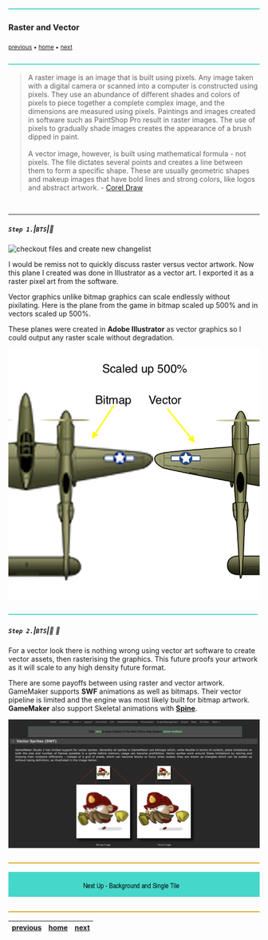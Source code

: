 ![](../images/line3.png)

### Raster and Vector

<sub>[previous](../handling-gif/README.md#user-content-handling-gifs-and-other-formats) • [home](../README.md#user-content-gms2-background-tiles--sprites---table-of-contents) • [next](../background-tile/README.md#user-content-background-and-single-tile)</sub>

![](../images/line3.png)

> A raster image is an image that is built using pixels. Any image taken with a digital camera or scanned into a computer is constructed using pixels. They use an abundance of different shades and colors of pixels to piece together a complete complex image, and the dimensions are measured using pixels. Paintings and images created in software such as PaintShop Pro result in raster images. The use of pixels to gradually shade images creates the appearance of a brush dipped in paint.<br><br>A vector image, however, is built using mathematical formula - not pixels. The file dictates several points and creates a line between them to form a specific shape. These are usually geometric shapes and makeup images that have bold lines and strong colors, like logos and abstract artwork. - [Corel Draw](https://www.coreldraw.com/en/tips/vector-images/raster-vs-vector/) 
<br>

---


##### `Step 1.`\|`BTS`|:small_blue_diamond:

![checkout files and create new changelist](images/checkoutFiles.png)

I would be remiss not to quickly discuss raster versus vector artwork.  Now this plane I created was done in Illustrator as a vector art.  I exported it as a raster pixel art from the software.

Vector graphics unlike bitmap graphics can scale endlessly without pixilating. Here is the plane from the game in bitmap scaled up 500% and in vectors scaled up 500%.

These planes were created in **Adobe Illustrator** as vector graphics so I could output any raster scale without degradation.

![Zoomed in plane scaled up, one is a vector graphics the other is raster](images/PlaneBitmapAndVector.jpg)

![](../images/line2.png)

##### `Step 2.`\|`BTS`|:small_blue_diamond: :small_blue_diamond: 

For a vector look there is nothing wrong using vector art software to create vector assets, then rasterising the graphics. This future proofs your artwork as it will scale to any high density future format.

There are some payoffs between using raster and vector artwork. GameMaker supports **SWF** animations as well as bitmaps. Their vector pipeline is limited and the engine was most likely built for bitmap artwork. **GameMaker** also support Skeletal animations with **[Spine](https://docs2.yoyogames.com/source/_build/1_overview/3_additional_information/importing_non_bitmap_sprites.html)**.

![swf support on gamemakers website](images/swfGameMaker.png)

![](../images/line.png)

<!-- <img src="https://via.placeholder.com/1000x100/45D7CA/000000/?text=Next Up - Background and Single Tile"> -->
![next up - ](images/banner.png)

![](../images/line.png)

| [previous](../handling-gif/README.md#user-content-handling-gifs-and-other-formats)| [home](../README.md#user-content-gms2-background-tiles--sprites---table-of-contents) | [next](../background-tile/README.md#user-content-background-and-single-tile)|
|---|---|---|
